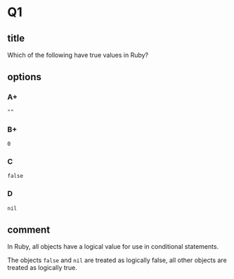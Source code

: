 # Q1

## title

Which of the following have true values in Ruby?

## options

### A+

`""`

### B+

`0`

### C

`false`

### D

`nil`

## comment

In Ruby, all objects have a logical value for use in conditional statements.

The objects `false` and `nil` are treated as logically false, all other objects are treated as logically true.
